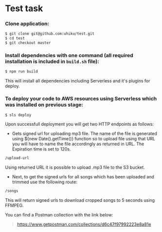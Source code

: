 # Test task

### Clone application:

```sh
$ git clone git@github.com:uhiku/test.git
$ cd test
$ git checkout master
```

### Install dependencies with one command (all required installation is included in `build.sh` file):

```sh
$ npm run build
```

This will install all dependencies including Serverless and it's plugins for deploy.

### To deploy your code to AWS resources using Serverless which was installed on previous stage:

```sh
$ sls deploy
```

Upon successfull deployment you will get two HTTP endpoints as follows:

- Gets signed url for uploading mp3 file. The name of the file is generated using \${new Date().getTime()} function so to upload file using that URL you will have to name the file accordingly as returned in URL. The Expiration time is set to 120s.

```sh
/upload-url
```

Using returned URL it is possible to upload .mp3 file to the S3 bucket.

- Next, to get the signed urls for all songs which has been uploaded and trimmed use the following route:

```sh
/songs
```

This will return signed urls to download cropped songs to 5 seconds using FFMPEG.


You can find a Postman collection with the link below:

>https://www.getpostman.com/collections/d6c47f97992223e8a81e
